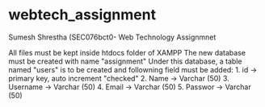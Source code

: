 # webtech_assignment
Sumesh Shrestha (SEC076bct0- Web Technology Assignmnet

All files must be kept inside htdocs folder of XAMPP
The new database must be created with name "assignment"
  Under this database, a table named "users" is to be created and followning field must be added:
    1. id -> primary key, auto increment "checked"
    2. Name -> Varchar (50)
    3. Username -> Varchar (50)
    4. Email -> Varchar (50)
    5. Passwor -> Varchar (50)
